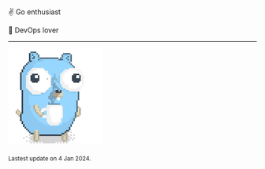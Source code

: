 :v: Go enthusiast

:muscle: DevOps lover

---

![Image alt text](/images/gopher_with_coffee.gif)


<sub>Lastest update on 4 Jan 2024.</sub>
